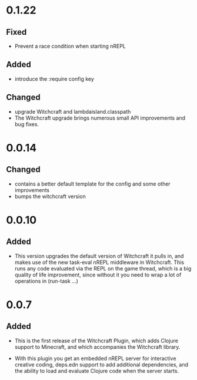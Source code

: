 # 0.1.22

## Fixed

- Prevent a race condition when starting nREPL

## Added

- introduce the :require config key

## Changed

- upgrade Witchcraft and lambdaisland.classpath
- The Witchcraft upgrade brings numerous small API improvements and bug fixes.

# 0.0.14

## Changed

- contains a better default template for the config and some other improvements
- bumps the witchcraft version

# 0.0.10

## Added

- This version upgrades the default version of Witchcraft it pulls in, and makes
  use of the new task-eval nREPL middleware in Witchcraft. This runs any code
  evaluated via the REPL on the game thread, which is a big quality of life
  improvement, since without it you need to wrap a lot of operations in (run-task
  ...)

# 0.0.7

## Added

- This is the first release of the Witchcraft Plugin, which adds Clojure support
  to Minecraft, and which accompanies the Witchcraft library.
  
- With this plugin you get an embedded nREPL server for interactive creative
  coding, deps.edn support to add additional dependencies, and the ability to load
  and evaluate Clojure code when the server starts.

